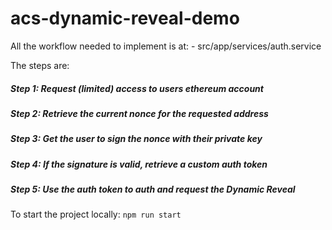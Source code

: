 # acs-dynamic-reveal-demo


All the workflow needed to implement is at:
    - src/app/services/auth.service
    
The steps are:
  ##### Step 1: Request (limited) access to users ethereum account
  ##### Step 2: Retrieve the current nonce for the requested address
  ##### Step 3: Get the user to sign the nonce with their private key
  ##### Step 4: If the signature is valid, retrieve a custom auth token
  ##### Step 5: Use the auth token to auth and request the Dynamic Reveal
  
To start the project locally:
    `npm run start`

